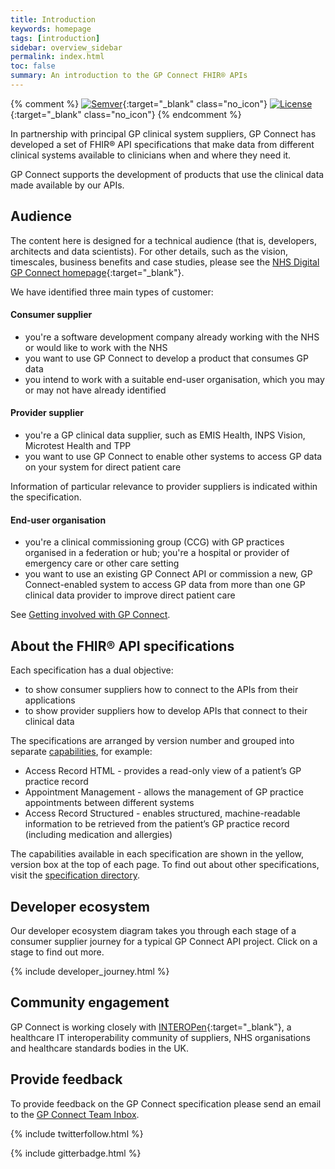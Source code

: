 ```yaml
---
title: Introduction
keywords: homepage
tags: [introduction]
sidebar: overview_sidebar
permalink: index.html
toc: false
summary: An introduction to the GP Connect FHIR® APIs
---
```


{% comment %}
[![Semver](http://img.shields.io/badge/semver-2.0.0-yellow.svg)](http://semver.org/spec/v2.0.0.html){:target="_blank" class="no_icon"} [![License](http://img.shields.io/:license-apache2-blue.svg)](http://www.apache.org/licenses/LICENSE-2.0.html){:target="_blank" class="no_icon"} 
{% endcomment %}

In partnership with principal GP clinical system suppliers, GP Connect has developed a set of FHIR&reg; API specifications that make data from different clinical systems available to clinicians when and where they need it.

GP Connect supports the development of products that use the clinical data made available by our APIs.

## Audience ##
The content here is designed for a technical audience (that is, developers, architects and data scientists). For other details, such as the vision, timescales, business benefits and case studies, please see the [NHS Digital GP Connect homepage](https://digital.nhs.uk/services/gp-connect){:target="_blank"}.

We have identified three main types of customer:

#### Consumer supplier ####
*	you're a software development company already working with the NHS or would like to work with the NHS
*	you want to use GP Connect to develop a product that consumes GP data
* you intend to work with a suitable end-user organisation, which you may or may not have already identified

#### Provider supplier ####
*	you're a GP clinical data supplier, such as EMIS Health, INPS Vision, Microtest Health and TPP
*	you want to use GP Connect to enable other systems to access GP data on your system for direct patient care

Information of particular relevance to provider suppliers is indicated within the specification.

#### End-user organisation ####
*	you're a clinical commissioning group (CCG) with GP practices organised in a federation or hub; you're a hospital or provider of emergency care or other care setting
*	you want to use an existing GP Connect API or commission a new, GP Connect-enabled system to access GP data from more than one GP clinical data provider to improve direct patient care

See [Getting involved with GP Connect](https://digital.nhs.uk/services/gp-connect/getting-involved-with-gp-connect#information-for-commissioning-or-end-user-organisations).

## About the FHIR&reg; API specifications ##

Each specification has a dual objective:
 
* to show consumer suppliers how to connect to the APIs from their applications
* to show provider suppliers how to develop APIs that connect to their clinical data

The specifications are arranged by version number and grouped into separate [capabilities](overview_priority_capabilities.html), for example:  

* Access Record HTML - provides a read-only view of a patient’s GP practice record 
*	Appointment Management - allows the management of GP practice appointments between different systems
* Access Record Structured - enables structured, machine-readable information to be retrieved from the patient’s GP practice record (including medication and allergies) 

The capabilities available in each specification are shown in the yellow, version box at the top of each page. To find out about other specifications, visit the [specification directory](https://digital.nhs.uk/services/gp-connect/gp-connect-specifications-for-developers).

## Developer ecosystem ##

Our developer ecosystem diagram takes you through each stage of a consumer supplier journey for a typical GP Connect API project. Click on a stage to find out more.

{% include developer_journey.html %}

## Community engagement ##
GP Connect is working closely with [INTEROPen](http://www.interopen.org/){:target="_blank"}, a healthcare IT interoperability community of suppliers, NHS organisations and healthcare standards bodies in the UK.

## Provide feedback ##
To provide feedback on the GP Connect specification please send an email to the [GP Connect Team Inbox](mailto://gpconnect@nhs.net).

{% include twitterfollow.html %}

{% include gitterbadge.html %}
